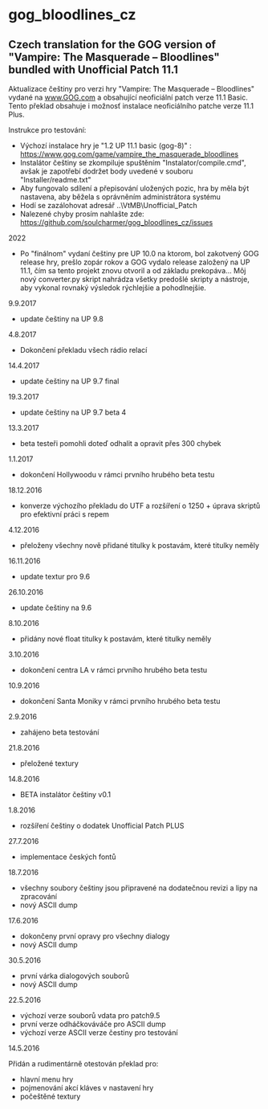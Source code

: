 # gog_bloodlines_cz

Czech translation for the GOG version of "Vampire: The Masquerade – Bloodlines" bundled with Unofficial Patch 11.1
---

Aktualizace češtiny pro verzi hry "Vampire: The Masquerade – Bloodlines" vydané na www.GOG.com a obsahující neoficiální patch verze 11.1 Basic. Tento překlad obsahuje i možnosť instalace neoficiálního patche verze 11.1 Plus.
 
Instrukce pro testování:

  * Výchozí instalace hry je "1.2 UP 11.1 basic (gog-8)" : https://www.gog.com/game/vampire_the_masquerade_bloodlines
  * Instalátor češtiny se zkompiluje spuštěním "Instalator/compile.cmd", avšak je zapotřebí dodržet body uvedené v souboru "Installer/readme.txt"
  * Aby fungovalo sdílení a přepisování uložených pozic, hra by měla být nastavena, aby běžela s oprávněním administrátora systému
  * Hodí se zazálohovat adresář ..\VtMB\Unofficial_Patch
  * Nalezené chyby prosím nahlašte zde: https://github.com/soulcharmer/gog_bloodlines_cz/issues

2022

  * Po "finálnom" vydaní češtiny pre UP 10.0 na ktorom, bol zakotvený GOG release hry, prešlo zopár rokov a GOG vydalo release založený na UP 11.1, čím sa tento projekt znovu otvoril a od základu prekopáva... Môj nový converter.py skript nahrádza všetky predošlé skripty a nástroje, aby vykonal rovnaký výsledok rýchlejšie a pohodlnejšie.

9.9.2017

  * update češtiny na UP 9.8
  
  4.8.2017

  * Dokončení překladu všech rádio relací

14.4.2017

  * update češtiny na UP 9.7 final
  
19.3.2017

  * update češtiny na UP 9.7 beta 4

13.3.2017

  * beta testeři pomohli doteď odhalit a opravit přes 300 chybek

1.1.2017

  * dokončení Hollywoodu v rámci prvního hrubého beta testu

18.12.2016

  * konverze výchozího překladu do UTF a rozšíření o 1250 + úprava skriptů pro efektivní práci s repem

4.12.2016

  * přeloženy všechny nově přidané titulky k postavám, které titulky neměly

16.11.2016

  * update textur pro 9.6

26.10.2016

  * update češtiny na 9.6

8.10.2016

  * přidány nové float titulky k postavám, které titulky neměly

3.10.2016

  * dokončení centra LA v rámci prvního hrubého beta testu

10.9.2016

  * dokončení Santa Moniky v rámci prvního hrubého beta testu

2.9.2016

  * zahájeno beta testování

21.8.2016

  * přeložené textury

14.8.2016

  * BETA instalátor češtiny v0.1
  
1.8.2016

  * rozšíření češtiny o dodatek Unofficial Patch PLUS 
  
27.7.2016

  * implementace českých fontů
  
18.7.2016

  * všechny soubory češtiny jsou připravené na dodatečnou revizi a lipy na zpracování
  * nový ASCII dump

17.6.2016

  * dokončeny první opravy pro všechny dialogy
  * nový ASCII dump

30.5.2016

  * první várka dialogových souborů
  * nový ASCII dump

22.5.2016

  * výchozí verze souborů vdata pro patch9.5 
  * první verze odháčkováváče pro ASCII dump
  * výchozí verze ASCII verze čestiny pro testování


14.5.2016

Přidán a rudimentárně otestován překlad pro:

  * hlavní menu hry
  * pojmenování akcí kláves v nastavení hry
  * počeštěné textury
